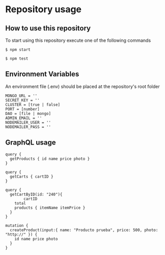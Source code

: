 # Repository usage

## How to use this repository
To start using this repository execute one of the following commands

```
$ npm start
```
```
$ npm test
```

## Environment Variables
An environment file (.env) should be placed at the repository's root folder

```
MONGO_URL = ''
SECRET_KEY = ''
CLUSTER = [true | false]
PORT = [number]
DAO = [file | mongo]
ADMIN_EMAIL = ''
NODEMAILER_USER = ''
NODEMAILER_PASS = ''
```

## GraphQL usage

```
query {
  getProducts { id name price photo }
}

query {
  getCarts { cartID }
}

query {
  getCartByID(id: "240"){
		cartID
    total
    products { itemName itemPrice }
  }
}

mutation {
  createProduct(input:{ name: "Producto prueba", price: 500, photo: "http://" }) {
    id name price photo
  }
}
```
